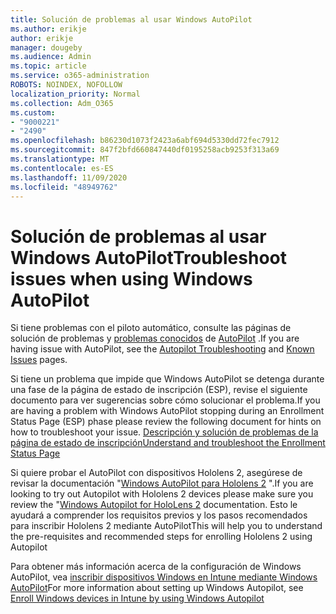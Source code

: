 ```yaml
---
title: Solución de problemas al usar Windows AutoPilot
ms.author: erikje
author: erikje
manager: dougeby
ms.audience: Admin
ms.topic: article
ms.service: o365-administration
ROBOTS: NOINDEX, NOFOLLOW
localization_priority: Normal
ms.collection: Adm_O365
ms.custom:
- "9000221"
- "2490"
ms.openlocfilehash: b86230d1073f2423a6abf694d5330dd72fec7912
ms.sourcegitcommit: 847f2bfd660847440df0195258acb9253f313a69
ms.translationtype: MT
ms.contentlocale: es-ES
ms.lasthandoff: 11/09/2020
ms.locfileid: "48949762"
---
```

# <a name="troubleshoot-issues-when-using-windows-autopilot"></a><span data-ttu-id="ec04e-102">Solución de problemas al usar Windows AutoPilot</span><span class="sxs-lookup"><span data-stu-id="ec04e-102">Troubleshoot issues when using Windows AutoPilot</span></span>

<span data-ttu-id="ec04e-103">Si tiene problemas con el piloto automático, consulte las páginas de solución de problemas y [problemas conocidos](https://docs.microsoft.com/windows/deployment/windows-autopilot/known-issues) de [AutoPilot](https://docs.microsoft.com/windows/deployment/windows-autopilot/troubleshooting) .</span><span class="sxs-lookup"><span data-stu-id="ec04e-103">If you are having issue with AutoPilot, see the [Autopilot Troubleshooting](https://docs.microsoft.com/windows/deployment/windows-autopilot/troubleshooting) and [Known Issues](https://docs.microsoft.com/windows/deployment/windows-autopilot/known-issues) pages.</span></span>

<span data-ttu-id="ec04e-104">Si tiene un problema que impide que Windows AutoPilot se detenga durante una fase de la página de estado de inscripción (ESP), revise el siguiente documento para ver sugerencias sobre cómo solucionar el problema.</span><span class="sxs-lookup"><span data-stu-id="ec04e-104">If you are having a problem with Windows AutoPilot stopping during an Enrollment Status Page (ESP) phase please review the following document for hints on how to troubleshoot your issue.</span></span> [<span data-ttu-id="ec04e-105">Descripción y solución de problemas de la página de estado de inscripción</span><span class="sxs-lookup"><span data-stu-id="ec04e-105">Understand and troubleshoot the Enrollment Status Page</span></span>](https://docs.microsoft.com/troubleshoot/mem/intune/understand-troubleshoot-esp)

<span data-ttu-id="ec04e-106">Si quiere probar el AutoPilot con dispositivos Hololens 2, asegúrese de revisar la documentación "[Windows AutoPilot para Hololens 2](https://docs.microsoft.com/hololens/hololens2-autopilot) ".</span><span class="sxs-lookup"><span data-stu-id="ec04e-106">If you are looking to try out Autopilot with Hololens 2 devices please make sure you review the "[Windows Autopilot for HoloLens 2](https://docs.microsoft.com/hololens/hololens2-autopilot) documentation.</span></span> <span data-ttu-id="ec04e-107">Esto le ayudará a comprender los requisitos previos y los pasos recomendados para inscribir Hololens 2 mediante AutoPilot</span><span class="sxs-lookup"><span data-stu-id="ec04e-107">This will help you to understand the pre-requisites and recommended steps for enrolling Hololens 2 using Autopilot</span></span>  

<span data-ttu-id="ec04e-108">Para obtener más información acerca de la configuración de Windows AutoPilot, vea [inscribir dispositivos Windows en Intune mediante Windows AutoPilot](https://docs.microsoft.com/intune/enrollment/enrollment-autopilot)</span><span class="sxs-lookup"><span data-stu-id="ec04e-108">For more information about setting up Windows Autopilot, see [Enroll Windows devices in Intune by using Windows Autopilot](https://docs.microsoft.com/intune/enrollment/enrollment-autopilot)</span></span>